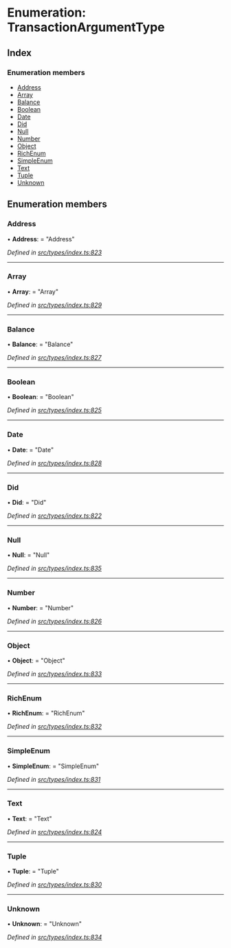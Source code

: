 # Enumeration: TransactionArgumentType

## Index

### Enumeration members

* [Address](transactionargumenttype.md#address)
* [Array](transactionargumenttype.md#array)
* [Balance](transactionargumenttype.md#balance)
* [Boolean](transactionargumenttype.md#boolean)
* [Date](transactionargumenttype.md#date)
* [Did](transactionargumenttype.md#did)
* [Null](transactionargumenttype.md#null)
* [Number](transactionargumenttype.md#number)
* [Object](transactionargumenttype.md#object)
* [RichEnum](transactionargumenttype.md#richenum)
* [SimpleEnum](transactionargumenttype.md#simpleenum)
* [Text](transactionargumenttype.md#text)
* [Tuple](transactionargumenttype.md#tuple)
* [Unknown](transactionargumenttype.md#unknown)

## Enumeration members

###  Address

• **Address**: = "Address"

*Defined in [src/types/index.ts:823](https://github.com/PolymathNetwork/polymesh-sdk/blob/56921667/src/types/index.ts#L823)*

___

###  Array

• **Array**: = "Array"

*Defined in [src/types/index.ts:829](https://github.com/PolymathNetwork/polymesh-sdk/blob/56921667/src/types/index.ts#L829)*

___

###  Balance

• **Balance**: = "Balance"

*Defined in [src/types/index.ts:827](https://github.com/PolymathNetwork/polymesh-sdk/blob/56921667/src/types/index.ts#L827)*

___

###  Boolean

• **Boolean**: = "Boolean"

*Defined in [src/types/index.ts:825](https://github.com/PolymathNetwork/polymesh-sdk/blob/56921667/src/types/index.ts#L825)*

___

###  Date

• **Date**: = "Date"

*Defined in [src/types/index.ts:828](https://github.com/PolymathNetwork/polymesh-sdk/blob/56921667/src/types/index.ts#L828)*

___

###  Did

• **Did**: = "Did"

*Defined in [src/types/index.ts:822](https://github.com/PolymathNetwork/polymesh-sdk/blob/56921667/src/types/index.ts#L822)*

___

###  Null

• **Null**: = "Null"

*Defined in [src/types/index.ts:835](https://github.com/PolymathNetwork/polymesh-sdk/blob/56921667/src/types/index.ts#L835)*

___

###  Number

• **Number**: = "Number"

*Defined in [src/types/index.ts:826](https://github.com/PolymathNetwork/polymesh-sdk/blob/56921667/src/types/index.ts#L826)*

___

###  Object

• **Object**: = "Object"

*Defined in [src/types/index.ts:833](https://github.com/PolymathNetwork/polymesh-sdk/blob/56921667/src/types/index.ts#L833)*

___

###  RichEnum

• **RichEnum**: = "RichEnum"

*Defined in [src/types/index.ts:832](https://github.com/PolymathNetwork/polymesh-sdk/blob/56921667/src/types/index.ts#L832)*

___

###  SimpleEnum

• **SimpleEnum**: = "SimpleEnum"

*Defined in [src/types/index.ts:831](https://github.com/PolymathNetwork/polymesh-sdk/blob/56921667/src/types/index.ts#L831)*

___

###  Text

• **Text**: = "Text"

*Defined in [src/types/index.ts:824](https://github.com/PolymathNetwork/polymesh-sdk/blob/56921667/src/types/index.ts#L824)*

___

###  Tuple

• **Tuple**: = "Tuple"

*Defined in [src/types/index.ts:830](https://github.com/PolymathNetwork/polymesh-sdk/blob/56921667/src/types/index.ts#L830)*

___

###  Unknown

• **Unknown**: = "Unknown"

*Defined in [src/types/index.ts:834](https://github.com/PolymathNetwork/polymesh-sdk/blob/56921667/src/types/index.ts#L834)*
